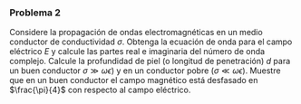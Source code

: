 ### **Problema 2**  

Considere la propagación de ondas electromagnéticas en un medio conductor de conductividad    $\sigma$. Obtenga la ecuación de onda para el campo eléctrico $E$ y calcule las partes real e imaginaria del número de onda complejo. Calcule la profundidad de piel (o longitud de penetración) $d$ para un buen conductor $\sigma \gg \omega\epsilon$) y en un conductor pobre $(\sigma \ll \omega\epsilon$). Muestre que en un buen conductor el campo magnético está desfasado en $\frac{\pi}{4}$ con respecto al campo eléctrico.